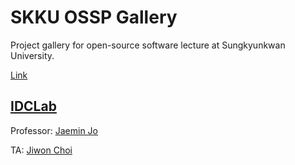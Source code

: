 # SKKU OSSP Gallery

Project gallery for open-source software lecture at Sungkyunkwan University.

[Link](https://git.jasonchoi.dev/skku-ossp-gallery)


##  [IDCLab](https://idclab.skku.edu)

Professor: [Jaemin Jo](https://github.com/e-) 

TA: [Jiwon Choi](https://git.jasonchoi.dev)
